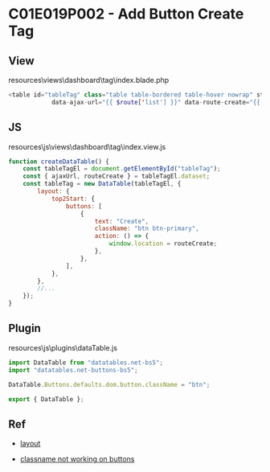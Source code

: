 # C01E019P002 - Add Button Create Tag

## View

resources\views\dashboard\tag\index.blade.php

```php
<table id="tableTag" class="table table-bordered table-hover nowrap" style="width:100%"
            data-ajax-url="{{ $route['list'] }}" data-route-create="{{ $route['create'] }}">
```

## JS

resources\js\views\dashboard\tag\index.view.js

```js
function createDataTable() {
    const tableTagEl = document.getElementById("tableTag");
    const { ajaxUrl, routeCreate } = tableTagEl.dataset;
    const tableTag = new DataTable(tableTagEl, {
        layout: {
            top2Start: {
                buttons: [
                    {
                        text: "Create",
                        className: "btn btn-primary",
                        action: () => {
                            window.location = routeCreate;
                        },
                    },
                ],
            },
        },
        //...
    });
}
```

## Plugin

resources\js\plugins\dataTable.js

```js
import DataTable from "datatables.net-bs5";
import "datatables.net-buttons-bs5";

DataTable.Buttons.defaults.dom.button.className = "btn";

export { DataTable };
```

## Ref

- [layout](https://datatables.net/reference/option/layout)

- [classname not working on buttons](https://datatables.net/forums/discussion/78459/classname-not-working-on-buttons)
